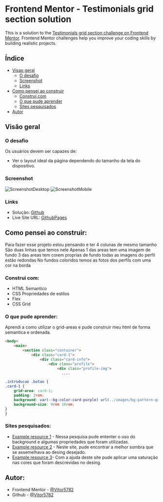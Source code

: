 # Frontend Mentor - Testimonials grid section solution

This is a solution to the [Testimonials grid section challenge on Frontend Mentor](https://www.frontendmentor.io/challenges/testimonials-grid-section-Nnw6J7Un7). Frontend Mentor challenges help you improve your coding skills by building realistic projects. 

## Índice

- [Visao geral](#visao-geral)
  - [O desafio](#o-desafio)
  - [Screenshot](#screenshot)
  - [Links](#links)
- [Como pensei ao construir](#como-pensei-ao-construir)
  - [Construi com](#construi-com)
  - [O que pude aprender](#o-que-pude-aprender)
  - [Sites pesquisados](#sites-pesquisados)
- [Autor](#autor)

## Visão geral

### O desafio

Os usuários devem ser capazes de:

- Ver o layout ideal da página dependendo do tamanho da tela do dispositivo.

### Screenshot

![ScreenshotDesktop](./src/images/ScreenshotDesktop.gif)
![ScreenshotMobile](./src/images/ScreenshotMobile.gif)

### Links

- Solução: [Github](https://github.com/Vitor5782/Projeto-6-FrontEndMentor)
- Live Site URL: [GithubPages](https://vitor5782.github.io/Projeto-6-FrontEndMentor/)

## Como pensei ao construir:
Para fazer esse projeto estou pensando e ter 4 colunas de mesmo tamanho
São duas linhas que temos nele
Apenas 1 das areas tem uma imagem de fundo
3 das areas tem corem proprias de fundo
todas as imagens do perfil estão redondas
No fundos coloridos temos as fotos dos perfils com uma cor na borda

### Construi com:

- HTML Semantico
- CSS Propriedades de estilos
- Flex
- CSS Grid

### O que pude aprender:

Aprendi a como utilizar o grid-areas e pude construir meu html de forma semantica e ordenada.

```html
<body>
    <main>
        <section class="container">
            <div class="card-1">
                <div class="card-info">
                    <div class="profile">
                        <div class="profile-img">
                          ....
```
```css
.introducao .botao {
.card-1 {
    grid-area: card-1;
    padding: 2rem;
    background: var(--bg-color-card-purple) url(../images/bg-pattern-quotation.svg) 80% 0% no-repeat;
    background-size: 9rem 10rem;
}
}
```

### Sites pesquisados:

- [Example resource 1](https://www.devmedia.com.br/css-background/38313) - Nessa pesquisa pude ententer o uso do background e algumas propriedades que foram utilizadas.
- [Example resource 2](https://getcssscan.com/css-box-shadow-examples) - Neste site, pude encontrar a melhor sombra que se assemelhava ao desing desejado.
- [Example resource 3](https://maujor.com/tutorial/css3-modulo-para-cores.php)- Com a ajuda deste site pude aplicar uma saturação nas cores que foram descrevidas no desing.


## Autor:

- Frontend Mentor - [@Vitor5782](https://www.frontendmentor.io/profile/Vitor5782)
- Github - [@Vitor5782](https://github.com/Vitor5782)

